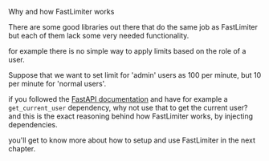 Why and how FastLimiter works


There are some good libraries out there that do the same job as FastLimiter but each of them lack 
some very needed functionality.

for example there is no simple way to apply limits based on the role of a user.

Suppose that we want to set limit for 'admin' users as 100 per minute, but 10 per minute for 'normal users'.

if you followed the <a href="https://fastapi.tiangolo.com/tutorial/security/get-current-user/" target="_blank">FastAPI documentation</a> and have for example a `get_current_user` dependency, why not use that to get the current user? and this is the exact reasoning behind how FastLimiter works, by injecting dependencies.


you'll get to know more about how to setup and use FastLimiter in the next chapter.